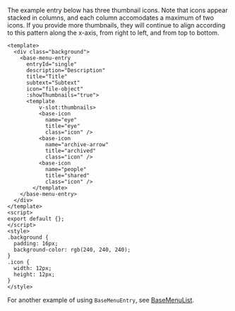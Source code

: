 The example entry below has three thumbnail icons. Note that icons appear stacked in columns, and each column accomodates a maximum of two icons. If you provide more thumbnails, they will continue to align according to this pattern along the x-axis, from right to left, and from top to bottom.
```vue
<template>
  <div class="background">
    <base-menu-entry
      entryId="single"
      description="Description"
      title="Title"
      subtext="Subtext"
      icon="file-object"
      :showThumbnails="true">
      <template
          v-slot:thumbnails>
          <base-icon
            name="eye"
            title="eye"
            class="icon" />
          <base-icon
            name="archive-arrow"
            title="archived"
            class="icon" />
          <base-icon
            name="people"
            title="shared"
            class="icon" />
        </template>
    </base-menu-entry>
  </div>
</template>
<script>
export default {};
</script>
<style>
.background {
  padding: 16px;
  background-color: rgb(240, 240, 240);
}
.icon {
  width: 12px;
  height: 12px;
}
</style>

```
For another example of using `BaseMenuEntry`, see [BaseMenuList](#basemenulist).
